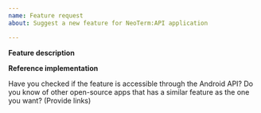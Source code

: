 ```yaml
---
name: Feature request
about: Suggest a new feature for NeoTerm:API application

---
```


<!--
IMPORTANT:

1. Support of Android 5.x - 6.x is finished.
2. Fill the template AFTER comments.
-->

**Feature description**
<!--
Describe the feature and why you want it.
-->

**Reference implementation**

Have you checked if the feature is accessible through the Android API?
Do you know of other open-source apps that has a similar feature as the one you want? (Provide links)
